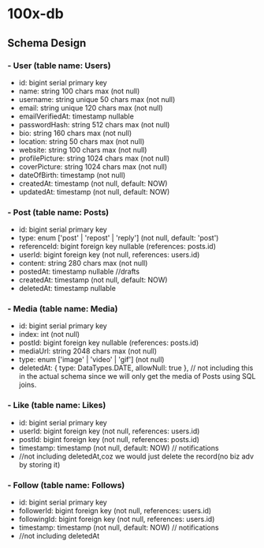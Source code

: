 # 100x-db

## Schema Design

### - User (table name: Users)

- id: bigint serial primary key
- name: string 100 chars max (not null)
- username: string unique 50 chars max (not null)
- email: string unique 120 chars max (not null)
- emailVerifiedAt: timestamp nullable
- passwordHash: string 512 chars max (not null)
- bio: string 160 chars max (not null)
- location: string 50 chars max (not null)
- website: string 100 chars max (not null)
- profilePicture: string 1024 chars max (not null)
- coverPicture: string 1024 chars max (not null)
- dateOfBirth: timestamp (not null)
- createdAt: timestamp (not null, default: NOW)
- updatedAt: timestamp (not null, default: NOW)

### - Post (table name: Posts)

- id: bigint serial primary key
- type: enum ['post' | 'repost' | 'reply'] (not null, default: 'post')
- referenceId: bigint foreign key nullable (references: posts.id)
- userId: bigint foreign key (not null, references: users.id)
- content: string 280 chars max (not null)
- postedAt: timestamp nullable //drafts
- createdAt: timestamp (not null, default: NOW)
- deletedAt: timestamp nullable

### - Media (table name: Media)

- id: bigint serial primary key
- index: int (not null)
- postId: bigint foreign key nullable (references: posts.id)
- mediaUrl: string 2048 chars max (not null)
- type: enum ['image' | 'video' | 'gif'] (not null)
- deletedAt: { type: DataTypes.DATE, allowNull: true }, // not including this in the actual schema since we will only get the media of Posts using SQL joins.

### - Like (table name: Likes)

- id: bigint serial primary key
- userId: bigint foreign key (not null, references: users.id)
- postId: bigint foreign key (not null, references: posts.id)
- timestamp: timestamp (not null, default: NOW) // notifications
- //not including deletedAt,coz we would just delete the record(no biz adv by storing it)

### - Follow (table name: Follows)

- id: bigint serial primary key
- followerId: bigint foreign key (not null, references: users.id)
- followingId: bigint foreign key (not null, references: users.id)
- timestamp: timestamp (not null, default: NOW) // notifications
- //not including deletedAt
